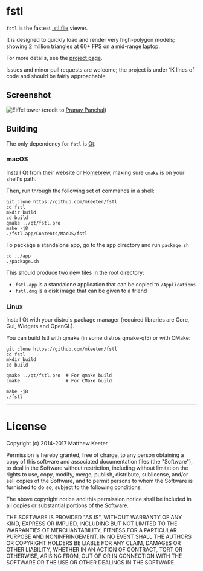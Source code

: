 # fstl

`fstl` is the fastest [.stl file](http://en.wikipedia.org/wiki/STL_\(file_format\)) viewer.

It is designed to quickly load and render very high-polygon models;
showing 2 million triangles at 60+ FPS on a mid-range laptop.

For more details, see the [project page](http://mattkeeter.com/projects/fstl).

Issues and minor pull requests are welcome;
the project is under 1K lines of code and should be fairly approachable.

## Screenshot
![Eiffel tower](http://mattkeeter.com/projects/fstl/eiffel.png)
(credit to [Pranav Panchal](https://grabcad.com/pranav.panchal))

## Building

The only dependency for `fstl` is [Qt](https://www.qt.io).

### macOS

Install Qt from their website or [Homebrew](brew.sh),
making sure `qmake` is on your shell's path.

Then, run through the following set of commands in a shell:
```
git clone https://github.com/mkeeter/fstl
cd fstl
mkdir build
cd build
qmake ../qt/fstl.pro
make -j8
./fstl.app/Contents/MacOS/fstl
```

To package a standalone app, go to the app directory and run `package.sh`

```
cd ../app
./package.sh
```

This should produce two new files in the root directory:
- `fstl.app` is a standalone application that can be copied to `/Applications`
- `fstl.dmg` is a disk image that can be given to a friend

### Linux

Install Qt with your distro's package manager (required libraries are Core, Gui,
Widgets and OpenGL).

You can build fstl with qmake (in some distros qmake-qt5) or with CMake:
```
git clone https://github.com/mkeeter/fstl
cd fstl
mkdir build
cd build

qmake ../qt/fstl.pro  # For qmake build
cmake ..              # For CMake build

make -j8
./fstl
```

--------------------------------------------------------------------------------

# License

Copyright (c) 2014-2017 Matthew Keeter

Permission is hereby granted, free of charge, to any person obtaining a copy of this software and associated documentation files (the "Software"), to deal in the Software without restriction, including without limitation the rights to use, copy, modify, merge, publish, distribute, sublicense, and/or sell copies of the Software, and to permit persons to whom the Software is furnished to do so, subject to the following conditions:

The above copyright notice and this permission notice shall be included in all copies or substantial portions of the Software.

THE SOFTWARE IS PROVIDED "AS IS", WITHOUT WARRANTY OF ANY KIND, EXPRESS OR IMPLIED, INCLUDING BUT NOT LIMITED TO THE WARRANTIES OF MERCHANTABILITY, FITNESS FOR A PARTICULAR PURPOSE AND NONINFRINGEMENT. IN NO EVENT SHALL THE AUTHORS OR COPYRIGHT HOLDERS BE LIABLE FOR ANY CLAIM, DAMAGES OR OTHER LIABILITY, WHETHER IN AN ACTION OF CONTRACT, TORT OR OTHERWISE, ARISING FROM, OUT OF OR IN CONNECTION WITH THE SOFTWARE OR THE USE OR OTHER DEALINGS IN THE SOFTWARE.

